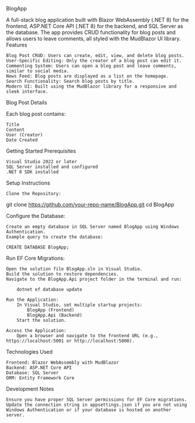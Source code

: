   BlogApp

A full-stack blog application built with Blazor WebAssembly (.NET 8) for the frontend, ASP.NET Core API (.NET 8) for the backend, and SQL Server as the database. The app provides CRUD functionality for blog posts and allows users to leave comments, all styled with the MudBlazor UI library.
Features

    Blog Post CRUD: Users can create, edit, view, and delete blog posts.
    User-Specific Editing: Only the creator of a blog post can edit it.
    Commenting System: Users can open a blog post and leave comments, similar to social media.
    News Feed: Blog posts are displayed as a list on the homepage.
    Search Functionality: Search blog posts by title.
    Modern UI: Built using the MudBlazor library for a responsive and sleek interface.

Blog Post Details

Each blog post contains:

    Title
    Content
    User (Creator)
    Date Created

Getting Started
Prerequisites

    Visual Studio 2022 or later
    SQL Server installed and configured
    .NET 8 SDK installed

Setup Instructions

    Clone the Repository:

git clone https://github.com/your-repo-name/BlogApp.git
cd BlogApp

Configure the Database:

    Create an empty database in SQL Server named BlogApp using Windows Authentication.
    Example query to create the database:

    CREATE DATABASE BlogApp;

Run EF Core Migrations:

    Open the solution file BlogApp.sln in Visual Studio.
    Build the solution to restore dependencies.
    Navigate to the BlogApp.Api project folder in the terminal and run:

        dotnet ef database update

    Run the Application:
        In Visual Studio, set multiple startup projects:
            BlogApp (Frontend)
            BlogApp.Api (Backend)
        Start the solution.

    Access the Application:
        Open a browser and navigate to the frontend URL (e.g., https://localhost:5001 or http://localhost:5000).

Technologies Used

    Frontend: Blazor WebAssembly with MudBlazor
    Backend: ASP.NET Core API
    Database: SQL Server
    ORM: Entity Framework Core

Development Notes

    Ensure you have proper SQL Server permissions for EF Core migrations.
    Update the connection string in appsettings.json if you are not using Windows Authentication or if your database is hosted on another server.
